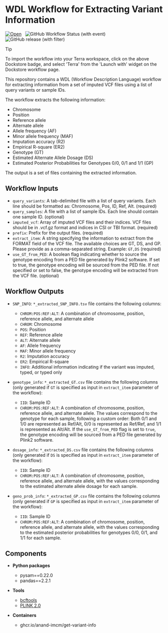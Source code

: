 # WDL Workflow for Extracting Variant Information

[![Open](https://img.shields.io/badge/Open-Dockstore-blue)](https://dockstore.org/workflows/github.com/anand-imcm/get-variant-info:main?tab=info)&nbsp;&nbsp;
![GitHub Workflow Status (with event)](https://img.shields.io/github/actions/workflow/status/anand-imcm/get-variant-info/publish.yml)&nbsp;&nbsp;
![GitHub release (with filter)](https://img.shields.io/github/v/release/anand-imcm/get-variant-info)&nbsp;&nbsp;

> [!TIP]
> To import the workflow into your Terra workspace, click on the above Dockstore badge, and select 'Terra' from the 'Launch with' widget on the Dockstore workflow page.


This repository contains a WDL (Workflow Description Language) workflow for extracting information from a set of imputed VCF files using a list of query variants or sample IDs.

The workflow extracts the following information:

- Chromosome
- Position
- Reference allele
- Alternate allele
- Allele frequency (AF)
- Minor allele frequency (MAF)
- Imputation accuracy (R2)
- Empirical R-square (ER2)
- Genotype (GT)
- Estimated Alternate Allele Dosage (DS)
- Estimated Posterior Probabilities for Genotypes 0/0, 0/1 and 1/1 (GP)

The output is a set of files containing the extracted information.

## Workflow Inputs

- `query_variants`: A tab-delimited file with a list of query variants. Each line should be formatted as: Chromosome, Pos, ID, Ref, Alt. (required)
- `query_samples`: A file with a list of sample IDs. Each line should contain one sample ID. (optional)
- `imputed_vcf`: Array of imputed VCF files and their indices. VCF files should be in .vcf.gz format and indices in CSI or TBI format. (required)
- `prefix`: Prefix for the output files. (required)
- `extract_item`: A string specifying the information to extract from the FORMAT field of the VCF file. The available choices are GT, DS, and GP. Please provide as a comma-separated string. Example: `GT,DS` (required)
- `use_GT_from_PED`: A boolean flag indicating whether to source the genotype encoding from a PED file generated by Plink2 software. If set to true, the genotype encoding will be sourced from the PED file. If not specified or set to false, the genotype encoding will be extracted from the VCF file. (optional)

## Workflow Outputs

- `SNP_INFO`: `*_extracted_SNP_INFO.tsv` file contains the following columns:
  - `CHROM:POS:REF:ALT`: A combination of chromosome, position, reference allele, and alternate allele
  - `CHROM`: Chromosome
  - `POS`: Position
  - `REF`: Reference allele
  - `ALT`: Alternate allele
  - `AF`: Allele frequency
  - `MAF`: Minor allele frequency
  - `R2`: Imputation accuracy
  - `ER2`: Empirical R-square
  - `INFO`: Additional information indicating if the variant was imputed, typed, or typed only

- `genotype_info`: `*_extracted_GT.csv` file contains the following columns (only generated if `GT` is specified as input in `extract_item` parameter of the workflow):
  - `IID`: Sample ID
  - `CHROM:POS:REF:ALT`: A combination of chromosome, position, reference allele, and alternate allele. The values correspond to the genotype for each sample, following a custom order: Both 0/1 and 1/0 are represented as Ref/Alt, 0/0 is represented as Ref/Ref, and 1/1 is represented as Alt/Alt. If the `use_GT_from_PED` flag is set to `true`, the genotype encoding will be sourced from a PED file generated by Plink2 software.

- `dosage_info`: `*_extracted_DS.csv` file contains the following columns (only generated if `DS` is specified as input in `extract_item` parameter of the workflow):
  - `IID`: Sample ID
  - `CHROM:POS:REF:ALT`: A combination of chromosome, position, reference allele, and alternate allele, with the values corresponding to the estimated alternate allele dosage for each sample.

- `geno_prob_info`: `*_extracted_GP.csv` file contains the following columns (only generated if `GP` is specified as input in `extract_item` parameter of the workflow):
  - `IID`: Sample ID
  - `CHROM:POS:REF:ALT`: A combination of chromosome, position, reference allele, and alternate allele, with the values corresponding to the estimated posterior probabilities for genotypes 0/0, 0/1, and 1/1 for each sample.

## Components

- **Python packages**
  - pysam==0.22.0
  - pandas==2.2.1

- **Tools**
  - [bcftools](https://doi.org/10.1093/gigascience/giab008)
  - [PLINK 2.0](https://doi.org/10.1186/s13742-015-0047-8)

- **Containers**
  - ghcr.io/anand-imcm/get-variant-info
